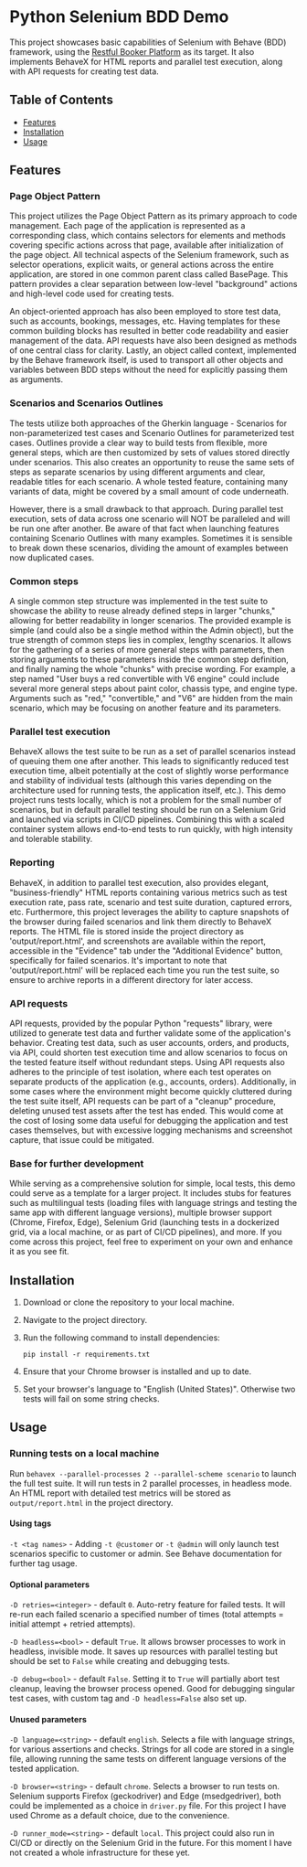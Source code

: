 # Python Selenium BDD Demo
This project showcases basic capabilities of Selenium with Behave (BDD) framework, using the [Restful Booker Platform](https://automationintesting.online/) as its target. It also implements BehaveX for HTML reports and parallel test execution, along with API requests for creating test data.

## Table of Contents
- [Features](#features)
- [Installation](#installation)
- [Usage](#usage)

## Features

### Page Object Pattern
This project utilizes the Page Object Pattern as its primary approach to code management. Each page of the application is represented as a corresponding class, which contains selectors for elements and methods covering specific actions across that page, available after initialization of the page object. All technical aspects of the Selenium framework, such as selector operations, explicit waits, or general actions across the entire application, are stored in one common parent class called BasePage. This pattern provides a clear separation between low-level "background" actions and high-level code used for creating tests.

An object-oriented approach has also been employed to store test data, such as accounts, bookings, messages, etc. Having templates for these common building blocks has resulted in better code readability and easier management of the data. API requests have also been designed as methods of one central class for clarity. Lastly, an object called context, implemented by the Behave framework itself, is used to transport all other objects and variables between BDD steps without the need for explicitly passing them as arguments.

### Scenarios and Scenarios Outlines
The tests utilize both approaches of the Gherkin language - Scenarios for non-parameterized test cases and Scenario Outlines for parameterized test cases. Outlines provide a clear way to build tests from flexible, more general steps, which are then customized by sets of values stored directly under scenarios. This also creates an opportunity to reuse the same sets of steps as separate scenarios by using different arguments and clear, readable titles for each scenario. A whole tested feature, containing many variants of data, might be covered by a small amount of code underneath.

However, there is a small drawback to that approach. During parallel test execution, sets of data across one scenario will NOT be paralleled and will be run one after another. Be aware of that fact when launching features containing Scenario Outlines with many examples. Sometimes it is sensible to break down these scenarios, dividing the amount of examples between now duplicated cases.

### Common steps
A single common step structure was implemented in the test suite to showcase the ability to reuse already defined steps in larger "chunks," allowing for better readability in longer scenarios. The provided example is simple (and could also be a single method within the Admin object), but the true strength of common steps lies in complex, lengthy scenarios. It allows for the gathering of a series of more general steps with parameters, then storing arguments to these parameters inside the common step definition, and finally naming the whole "chunks" with precise wording. For example, a step named "User buys a red convertible with V6 engine" could include several more general steps about paint color, chassis type, and engine type. Arguments such as "red," "convertible," and "V6" are hidden from the main scenario, which may be focusing on another feature and its parameters.

### Parallel test execution
BehaveX allows the test suite to be run as a set of parallel scenarios instead of queuing them one after another. This leads to significantly reduced test execution time, albeit potentially at the cost of slightly worse performance and stability of individual tests (although this varies depending on the architecture used for running tests, the application itself, etc.). This demo project runs tests locally, which is not a problem for the small number of scenarios, but in default parallel testing should be run on a Selenium Grid and launched via scripts in CI/CD pipelines. Combining this with a scaled container system allows end-to-end tests to run quickly, with high intensity and tolerable stability.

### Reporting
BehaveX, in addition to parallel test execution, also provides elegant, "business-friendly" HTML reports containing various metrics such as test execution rate, pass rate, scenario and test suite duration, captured errors, etc. Furthermore, this project leverages the ability to capture snapshots of the browser during failed scenarios and link them directly to BehaveX reports. The HTML file is stored inside the project directory as 'output/report.html', and screenshots are available within the report, accessible in the "Evidence" tab under the "Additional Evidence" button, specifically for failed scenarios. It's important to note that 'output/report.html' will be replaced each time you run the test suite, so ensure to archive reports in a different directory for later access.

### API requests
API requests, provided by the popular Python "requests" library, were utilized to generate test data and further validate some of the application's behavior. Creating test data, such as user accounts, orders, and products, via API, could shorten test execution time and allow scenarios to focus on the tested feature itself without redundant steps. Using API requests also adheres to the principle of test isolation, where each test operates on separate products of the application (e.g., accounts, orders). Additionally, in some cases where the environment might become quickly cluttered during the test suite itself, API requests can be part of a "cleanup" procedure, deleting unused test assets after the test has ended. This would come at the cost of losing some data useful for debugging the application and test cases themselves, but with excessive logging mechanisms and screenshot capture, that issue could be mitigated.

### Base for further development 
While serving as a comprehensive solution for simple, local tests, this demo could serve as a template for a larger project. It includes stubs for features such as multilingual tests (loading files with language strings and testing the same app with different language versions), multiple browser support (Chrome, Firefox, Edge), Selenium Grid (launching tests in a dockerized grid, via a local machine, or as part of CI/CD pipelines), and more. If you come across this project, feel free to experiment on your own and enhance it as you see fit.

## Installation

1. Download or clone the repository to your local machine.
2. Navigate to the project directory.
3. Run the following command to install dependencies:

   ```
   pip install -r requirements.txt
   ```

4. Ensure that your Chrome browser is installed and up to date.
5. Set your browser's language to "English (United States)". Otherwise two tests will fail on some string checks.


## Usage
### Running tests on a local machine
Run `behavex --parallel-processes 2 --parallel-scheme scenario` to launch the full test suite. It will run tests in 2 parallel processes, in headless mode. An HTML report with detailed test metrics will be stored as `output/report.html` in the project directory. 

#### Using tags
`-t <tag names>` - Adding `-t @customer` or `-t @admin` will only launch test scenarios specific to customer or admin. See Behave documentation for further tag usage.

#### Optional parameters
`-D retries=<integer>` - default `0`. Auto-retry feature for failed tests. It will re-run each failed scenario a specified number of times (total attempts = initial attempt + retried attempts).

`-D headless=<bool>` - default `True`. It allows browser processes to work in headless, invisible mode. It saves up resources with parallel testing but should be set to `False` while creating and debugging tests.

`-D debug=<bool>` - default `False`. Setting it to `True` will partially abort test cleanup, leaving the browser process opened. Good for debugging singular test cases, with custom tag and `-D headless=False` also set up.

#### Unused parameters
`-D language=<string>` - default `english`. Selects a file with language strings, for various assertions and checks. Strings for all code are stored in a single file, allowing running the same tests on different language versions of the tested application.

`-D browser=<string>` - default `chrome`. Selects a browser to run tests on. Selenium supports Firefox (geckodriver) and Edge (msedgedriver), both could be implemented as a choice in `driver.py` file. For this project I have used Chrome as a default choice, due to the convenience.

`-D runner_mode=<string>` - default `local`. This project could also run in CI/CD or directly on the Selenium Grid in the future. For this moment I have not created a whole infrastructure for these yet.

